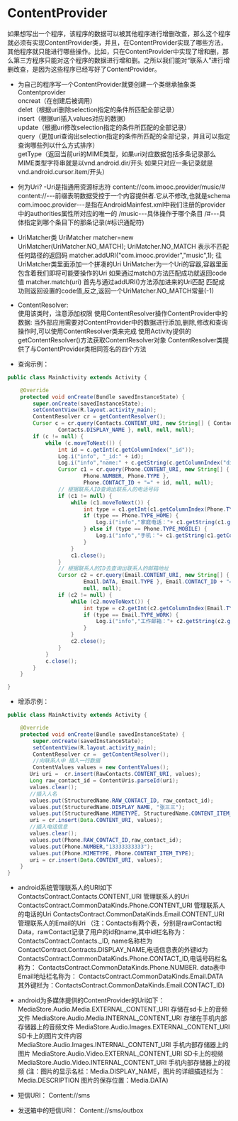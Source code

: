 # ContentProvider   
如果想写出一个程序，该程序的数据可以被其他程序进行增删改查，那么这个程序就必须有实现ContentProvider类，并且，在ContentProvider实现了哪些方法，其他程序就只能进行哪些操作。比如，只在ContentProvider中实现了增和删，那么第三方程序只能对这个程序的数据进行增和删。之所以我们能对“联系人”进行增删改查，是因为这些程序已经写好了ContentProvider。   
- 为自己的程序写一个ContentProvider就要创建一个类继承抽象类Contentprovider   
oncreat（在创建后被调用）   
delet（根据uri删除selection指定的条件所匹配全部记录）   
insert（根据uri插入values对应的数据）   
update（根据uri修改selection指定的条件所匹配的全部记录）   
query（更加uri查询出selection指定的条件所匹配的全部记录，并且可以指定查询哪些列以什么方式排序）    
getType（返回当前uri的MIME类型，如果uri对应数据包括多条记录那么MIME类型字符串就是以vnd.android.dir/开头 如果只对应一条记录就是vnd.android.cursor.item/开头）   

- 何为Uri?
-Uri是指通用资源标志符
content://com.imooc.provider/music/#
content://---前缀表明数据受控于一个内容提供者.它从不修改,也就是schema
com.imooc.provider---是指在AndroidMainfest.xml中我们注册的provider中的authorities属性所对应的唯一的
/music---具体操作于哪个条目
/#---具体指定到哪个条目下的那条记录(#标识通配符)

- UriMatcher类
UriMatcher matcher=new UriMatcher(UriMatcher.NO_MATCH);
UriMatcher.NO_MATCH 表示不匹配任何路径的返回码
matcher.addURI("com.imooc.provider","music",1);
往UriMatcher类里面添加一个拼凑的Uri
UriMatcher为一个Uri的容器,容器里面包含着我们即将可能要操作的Uri
如果通过match()方法匹配成功就返回code值
matcher.match(uri)
首先与通过addURI()方法添加进来的Uri匹配
匹配成功则返回设置的code值,反之,返回一个UriMatcher.NO_MATCH常量(-1)

- ContentResolver:   
使用该类时，注意添加权限
使用ContentResolver操作ContentProvider中的数据:
当外部应用需要对ContentProvider中的数据进行添加,删除,修改和查询操作时,可以使用ContentResolver类来完成
使用Activity提供的getContentResolver()方法获取ContentResolver对象
ContentResolver类提供了与ContentProvider类相同签名的四个方法   
- 查询示例：  
```java
public class MainActivity extends Activity {

	@Override
	protected void onCreate(Bundle savedInstanceState) {
		super.onCreate(savedInstanceState);
		setContentView(R.layout.activity_main);
		ContentResolver cr = getContentResolver();
		Cursor c = cr.query(Contacts.CONTENT_URI, new String[] { Contacts._ID,
				Contacts.DISPLAY_NAME }, null, null, null);
		if (c != null) {
			while (c.moveToNext()) {
				int id = c.getInt(c.getColumnIndex("_id"));
				Log.i("info", "_id:" + id);
				Log.i("info","name:" + c.getString(c.getColumnIndex("display_name")));
				Cursor c1 = cr.query(Phone.CONTENT_URI, new String[] {
						Phone.NUMBER, Phone.TYPE },
						Phone.CONTACT_ID + "=" + id, null, null);
				// 根据联系人ID查询出联系人的电话号码
				if (c1 != null) {
					while (c1.moveToNext()) {
						int type = c1.getInt(c1.getColumnIndex(Phone.TYPE));
						if (type == Phone.TYPE_HOME) {
							Log.i("info","家庭电话："+ c1.getString(c1.getColumnIndex(Phone.NUMBER)));
						} else if (type == Phone.TYPE_MOBILE) {
							Log.i("info","手机："+ c1.getString(c1.getColumnIndex(Phone.NUMBER)));
						}
					}
					c1.close();
				}
				// 根据联系人的ID去查询出联系人的邮箱地址
				Cursor c2 = cr.query(Email.CONTENT_URI, new String[] {
						Email.DATA, Email.TYPE }, Email.CONTACT_ID + "=" + id,
						null, null);
				if (c2 != null) {
					while (c2.moveToNext()) {
						int type = c2.getInt(c2.getColumnIndex(Email.TYPE));
						if (type == Email.TYPE_WORK) {
							Log.i("info","工作邮箱："+ c2.getString(c2.getColumnIndex(Email.DATA)));
						}
					}
					c2.close();
				}
			}
			c.close();
		}
	}

}
```   
- 增添示例：  
```java
public class MainActivity extends Activity {

    @Override
    protected void onCreate(Bundle savedInstanceState) {
        super.onCreate(savedInstanceState);
        setContentView(R.layout.activity_main);
        ContentResolver cr =  getContentResolver();
        //向联系人中 插入一行数据
        ContentValues values = new ContentValues();
       Uri uri =  cr.insert(RawContacts.CONTENT_URI, values);
       Long raw_contact_id = ContentUris.parseId(uri);
       values.clear();
       //插入人名
       values.put(StructuredName.RAW_CONTACT_ID, raw_contact_id);
       values.put(StructuredName.DISPLAY_NAME, "张三三");
       values.put(StructuredName.MIMETYPE, StructuredName.CONTENT_ITEM_TYPE);
       uri = cr.insert(Data.CONTENT_URI, values);
       //插入电话信息
       values.clear();
       values.put(Phone.RAW_CONTACT_ID,raw_contact_id);
       values.put(Phone.NUMBER,"13333333333");
       values.put(Phone.MIMETYPE, Phone.CONTENT_ITEM_TYPE);
       uri = cr.insert(Data.CONTENT_URI, values);
    }
}
```  

- android系统管理联系人的URI如下
ContactsContract.Contacts.CONTENT_URI 管理联系人的Uri
ContactsContract.CommonDataKinds.Phone.CONTENT_URI 管理联系人的电话的Uri
ContactsContract.CommonDataKinds.Email.CONTENT_URI 管理联系人的Email的Uri
（注：Contacts有两个表，分别是rawContact和Data，rawContact记录了用户的id和name,其中id栏名称为：ContactsContract.Contacts._ID, name名称栏为ContactContract.Contracts.DISPLAY_NAME,电话信息表的外键id为ContactsContract.CommonDataKinds.Phone.CONTACT_ID,电话号码栏名称为：
ContactsContract.CommonDataKinds.Phone.NUMBER.
data表中Email地址栏名称为：
ContactsContract.CommonDataKinds.Email.DATA
其外键栏为：ContactsContract.CommonDataKinds.Email.CONTACT_ID)

- android为多媒体提供的ContentProvider的Uri如下：
MediaStore.Audio.Media.EXTERNAL_CONTENT_URI 存储在sd卡上的音频文件
MediaStore.Audio.Media.INTERNAL_CONTENT_URI 存储在手机内部存储器上的音频文件
MediaStore.Audio.Images.EXTERNAL_CONTENT_URI SD卡上的图片文件内容
MediaStore.Audio.Images.INTERNAL_CONTENT_URI 手机内部存储器上的图片
MediaStore.Audio.Video.EXTERNAL_CONTENT_URI SD卡上的视频
MediaStore.Audio.Video.INTERNAL_CONTENT_URI 手机内部存储器上的视频
(注：图片的显示名栏：Media.DISPLAY_NAME，图片的详细描述栏为：Media.DESCRIPTION 图片的保存位置：Media.DATA)
- 短信URI： Content://sms
- 发送箱中的短信URI： Content://sms/outbox